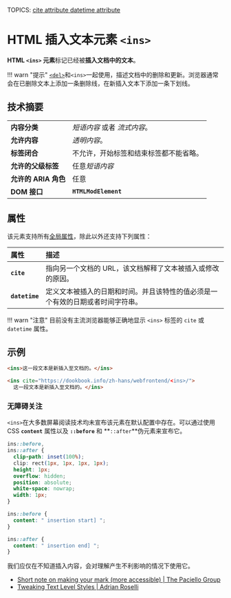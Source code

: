 TOPICS: <ins>
        <ins> cite attribute
        <ins> datetime attribute

# HTML 插入文本元素 `<ins>`

**HTML `<ins>` 元素**标记已经被**插入文档中的文本**。

!!! warn "提示"
   [`<del>`](/zh-hans/webfrontend/<del>)和`<ins>`一起使用，描述文档中的删除和更新。浏览器通常会在已删除文本上添加一条删除线，在新插入文本下添加一条下划线。

## 技术摘要

|  |  |
| :-- | :-- |
| **内容分类** | *短语内容* 或者 *流式内容*。|
| **允许内容** | *透明内容*。|
| **标签闭合** | 不允许，开始标签和结束标签都不能省略。|
| **允许的父级标签** | 任意*短语内容* |
| **允许的 ARIA 角色** | 任意 |
| **DOM 接口** | **`HTMLModElement`** |

## 属性

该元素支持所有[全局属性](/zh-hans/webfrontend/HTML_Global_Attributes)，除此以外还支持下列属性：

| 属性 | 描述 |
| :-- | :-- |
| **`cite`** | 指向另一个文档的 URL，该文档解释了文本被插入或修改的原因。 |
| **`datetime`** | 定义文本被插入的日期和时间。并且该特性的值必须是一个有效的日期或者时间字符串。 |

!!! warn "注意"
    目前没有主流浏览器能够正确地显示 `<ins>` 标签的 `cite` 或 `datetime` 属性。

## 示例

```html
<ins>这一段文本是新插入至文档的。</ins>

<ins cite="https://dookbook.info/zh-hans/webfrontend/<ins>/">
  这一段文本是新插入至文档的。</ins>
```

### 无障碍关注

`<ins>`在大多数屏幕阅读技术均未宣布该元素在默认配置中存在。可以通过使用CSS **`content`** 属性以及 **`::before`** 和 **`::after`**伪元素来宣布它。

```css
ins::before,
ins::after {
  clip-path: inset(100%);
  clip: rect(1px, 1px, 1px, 1px);
  height: 1px;
  overflow: hidden;
  position: absolute;
  white-space: nowrap;
  width: 1px;
}

ins::before {
  content: " insertion start] ";
}

ins::after {
  content: " insertion end] ";
}
```

我们应仅在不知道插入内容，会对理解产生不利影响的情况下使用它。

- [Short note on making your mark (more accessible) | The Paciello Group](https://developer.paciellogroup.com/blog/2017/12/short-note-on-making-your-mark-more-accessible/)
- [Tweaking Text Level Styles | Adrian Roselli](http://adrianroselli.com/2017/12/tweaking-text-level-styles.html)
